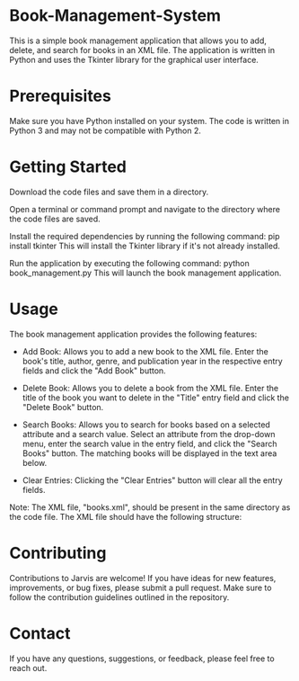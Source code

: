 # Book-Management-System
This is a simple book management application that allows you to add, delete, and search for books in an XML file. The application is written in Python and uses the Tkinter library for the graphical user interface.

# Prerequisites
Make sure you have Python installed on your system. The code is written in Python 3 and may not be compatible with Python 2.

# Getting Started
Download the code files and save them in a directory.

Open a terminal or command prompt and navigate to the directory where the code files are saved.

Install the required dependencies by running the following command:
pip install tkinter
This will install the Tkinter library if it's not already installed.

Run the application by executing the following command:
python book_management.py
This will launch the book management application.

# Usage
The book management application provides the following features:

- Add Book: Allows you to add a new book to the XML file. Enter the book's title, author, genre, and publication year in the respective entry fields and click the "Add Book" button.

- Delete Book: Allows you to delete a book from the XML file. Enter the title of the book you want to delete in the "Title" entry field and click the "Delete Book" button.

- Search Books: Allows you to search for books based on a selected attribute and a search value. Select an attribute from the drop-down menu, enter the search value in the entry field, and click the "Search Books" button. The matching books will be displayed in the text area below.

- Clear Entries: Clicking the "Clear Entries" button will clear all the entry fields.

Note: The XML file, "books.xml", should be present in the same directory as the code file. The XML file should have the following structure:

# Contributing
Contributions to Jarvis are welcome! If you have ideas for new features, improvements, or bug fixes, please submit a pull request. Make sure to follow the contribution guidelines outlined in the repository.

# Contact
If you have any questions, suggestions, or feedback, please feel free to reach out. 

